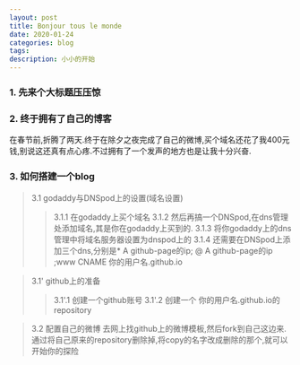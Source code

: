 ```yaml
---
layout: post
title: Bonjour tous le monde
date: 2020-01-24
categories: blog
tags: 
description: 小小的开始
---
```


### 1. 先来个大标题压压惊
### 2. 终于拥有了自己的博客
在春节前,折腾了两天.终于在除夕之夜完成了自己的微博,买个域名还花了我400元钱,别说这还真有点心疼.不过拥有了一个发声的地方也是让我十分兴奋.

### 3. 如何搭建一个blog
> 3.1 godaddy与DNSpod上的设置(域名设置)
>> 3.1.1 在godaddy上买个域名
>> 3.1.2 然后再搞一个DNSpod,在dns管理处添加域名,其是你在godaddy上买到的.
>> 3.1.3 将你godaddy上的dns管理中将域名服务器设置为dnspod上的
>> 3.1.4 还需要在DNSpod上添加三个dns,分别是* A github-page的ip; @ A github-page的ip ;www CNAME 你的用户名.github.io

> 3.1' github上的准备
>> 3.1'.1 创建一个github账号
>> 3.1'.2 创建一个 你的用户名.github.io的repository

> 3.2 配置自己的微博
去网上找github上的微博模板,然后fork到自己这边来.通过将自己原来的repository删除掉,将copy的名字改成删除的那个,就可以开始你的探险
